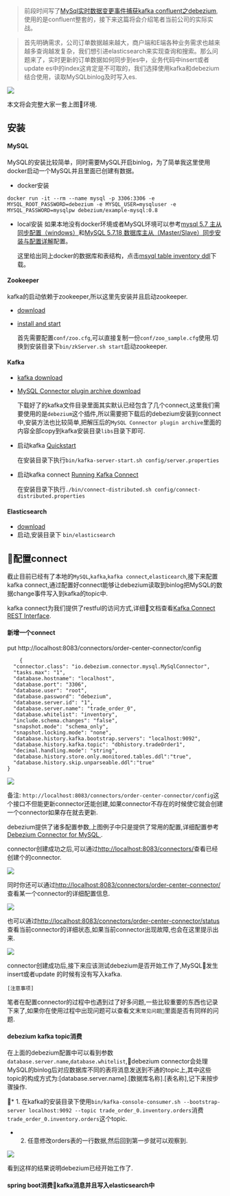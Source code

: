 > 前段时间写了[MySql实时数据变更事件捕获kafka confluent之debezium](https://github.com/m65536/practice/blob/master/kafka/MySql%E5%AE%9E%E6%97%B6%E6%95%B0%E6%8D%AE%E5%8F%98%E6%9B%B4%E4%BA%8B%E4%BB%B6%E6%8D%95%E8%8E%B7kafka%20confluent%E4%B9%8Bdebezium.md),使用的是confluent整套的，接下来这篇将会介绍笔者当前公司的实际实战。

> 首先明确需求，公司订单数据越来越大，商户端和E端各种业务需求也越来越多查询越发复杂，我们想引进elasticsearch来实现查询和搜索。那么问题来了，实时更新的订单数据如何同步到es中，业务代码中insert或者update es中的index这肯定是不可取的，我们选择使用kafka和debezium结合使用，读取MySQLbinlog及时写入es.

![](https://github.com/m65536/resource/blob/master/image/kafka/MySQL-kafka-connect-debezium-es-0.png?raw=true)

 本文将会完整大家一套上图环境.

## 安装
#### MySQL
  MySQL的安装比较简单，同时需要MySQL开启binlog，为了简单我这里使用docker启动一个MySQL并且里面已创建有数据。
  
* docker安装
```aidl
docker run -it --rm --name mysql -p 3306:3306 -e MYSQL_ROOT_PASSWORD=debezium -e MYSQL_USER=mysqluser -e MYSQL_PASSWORD=mysqlpw debezium/example-mysql:0.8

```

* local安装
  如果本地没有docker环境或者MySQL环境可以参考[mysql 5.7 主从同步配置（windows）](https://blog.csdn.net/natahew/article/details/71122569)和[MySQL 5.7.18 数据库主从（Master/Slave）同步安装与配置详解](https://www.jishux.com/plus/view-641331-1.html)配置。
  
  这里给出同上docker的数据库和表结构，点击[msyql table inventory ddl](https://github.com/m65536/resource/blob/master/script/debezium/sql_ddl_0/inventory_ddl.sql)下载。

#### Zookeeper
  kafka的启动依赖于zookeeper,所以这里先安装并且启动zookeeper.
* [download](https://mirrors.tuna.tsinghua.edu.cn/apache/zookeeper/zookeeper-3.4.10/)

* [install and start](https://zookeeper.apache.org/doc/r3.4.13/zookeeperStarted.html)
  
  首先需要配置`conf/zoo.cfg`,可以直接复制一份`conf/zoo_sample.cfg`使用.切换到安装目录下`bin/zkServer.sh start`启动zookeeper.

#### Kafka
* [kafka download](https://kafka.apache.org/downloads)
* [MySQL Connector plugin archive download](https://repo1.maven.org/maven2/io/debezium/debezium-connector-mysql/0.8.3.Final/debezium-connector-mysql-0.8.3.Final-plugin.tar.gz)

  下载好了的kafka文件目录里面其实默认已经包含了几个connect,这里我们需要使用的是`debezium`这个插件,所以需要把下载后的debezium安装到connect中,安装方法也比较简单,把解压后的`MySQL Connector plugin archive`里面的内容全部copy到kafka安装目录`libs`目录下即可.

* 启动kafka [Quickstart](https://kafka.apache.org/quickstart)

  在安装目录下执行`bin/kafka-server-start.sh config/server.properties`

* 启动kafka connect [Running Kafka Connect
](https://kafka.apache.org/documentation/#connect)

  在安装目录下执行`./bin/connect-distributed.sh config/connect-distributed.properties`

#### Elasticsearch
* [download](https://www.elastic.co/cn/downloads/elasticsearch)
* 启动,安装目录下 `bin/elasticsearch`

## 配置connect
  截止目前已经有了本地的`MySQL`,`kafka`,`kafka connect`,`elasticearch`,接下来配置kafka connect,通过配置好connect能够让debezium读取到binlog把MySQL的数据change事件写入到kafka的topic中.

  kafka connect为我们提供了restful的访问方式,详细文档查看[Kafka Connect REST Interface](https://docs.confluent.io/current/connect/references/restapi.html).

#### 新增一个connect

  put http://localhost:8083/connectors/order-center-connector/config
  ```
      {
    "connector.class": "io.debezium.connector.mysql.MySqlConnector",
    "tasks.max": "1",
    "database.hostname": "localhost",
    "database.port": "3306",
    "database.user": "root",
    "database.password": "debezium",
    "database.server.id": "1",
    "database.server.name": "trade_order_0",
    "database.whitelist": "inventory",
    "include.schema.changes": "false",
    "snapshot.mode": "schema_only",
    "snapshot.locking.mode": "none",
    "database.history.kafka.bootstrap.servers": "localhost:9092",
    "database.history.kafka.topic": "dbhistory.tradeOrder1",
    "decimal.handling.mode": "string",
    "database.history.store.only.monitored.tables.ddl":"true",
    "database.history.skip.unparseable.ddl":"true"
  }
  ```
![](https://github.com/m65536/resource/blob/master/image/kafka/local_update_insert_config_debezium_0.png?raw=true)

备注: `http://localhost:8083/connectors/order-center-connector/config`这个接口不但能更新connector还能创建,如果connector不存在的时候使它就会创建一个connector如果存在就去更新.

debezium提供了诸多配置参数,上图例子中只是提供了常用的配置,详细配置参考[Debezium Connector for MySQL
](https://debezium.io/docs/connectors/mysql/).

connector创建成功之后,可以通过[http://localhost:8083/connectors/](http://localhost:8083/connectors/)查看已经创建个的connector.

![](https://github.com/m65536/resource/blob/master/image/kafka/local_connector_0.png?raw=true)

同时你还可以通过[http://localhost:8083/connectors/order-center-connector/](http://localhost:8083/connectors/order-center-connector/)查看某一个connector的详细配置信息.

![](https://github.com/m65536/resource/blob/master/image/kafka/local_connector_1.png?raw=true)

也可以通过[http://localhost:8083/connectors/order-center-connector/status](http://localhost:8083/connectors/order-center-connector/status)查看当前connector的详细状态,如果当前connector出现故障,也会在这里提示出来.

![](https://github.com/m65536/resource/blob/master/image/kafka/local_connector_2.png?raw=true)


connector创建成功后,接下来应该测试debezium是否开始工作了,MySQL发生insert或者update 的时候有没有写入kafka.

`[注意事项]`

  笔者在配置connector的过程中也遇到过了好多问题,一些比较重要的东西也记录下来了,如果你在使用过程中出现问题可以查看文末`常见问题`里面是否有同样的问题.

#### debezium kafka topic消费
  在上面的debezium配置中可以看到参数`database.server.name`,`database.whitelist`,debezium connector会处理MySQL的binlog后对应数据库不同的表将消息发送到不通的topic上,其中这些topic的构成方式为:[database.server.name].[数据库名称].[表名称],记下来按步骤操作.


* 1. 在kafka的安装目录下使用`bin/kafka-console-consumer.sh --bootstrap-server localhost:9092 --topic trade_order_0.inventory.orders`消费`trade_order_0.inventory.orders`这个topic.

* 2. 任意修改orders表的一行数据,然后回到第一步就可以观察到.

![](https://github.com/m65536/resource/blob/master/image/kafka/local_debezium_3.png?raw=true)

  看到这样的结果说明debezium已经开始工作了.

#### spring boot消费kafka消息并且写入elasticsearch中
  